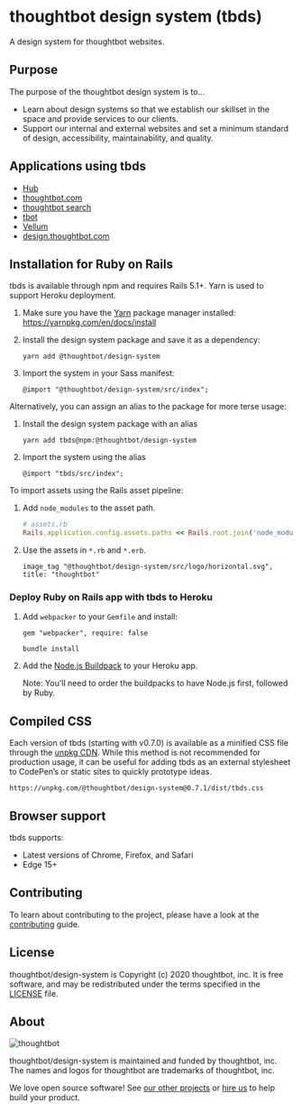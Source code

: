 # thoughtbot design system (tbds)

A design system for thoughtbot websites.

## Purpose

The purpose of the thoughtbot design system is to…

- Learn about design systems so that we establish our skillset in the space
  and provide services to our clients.
- Support our internal and external websites and set a minimum standard of
  design, accessibility, maintainability, and quality.

## Applications using tbds

- [Hub][hub]
- [thoughtbot.com][thoughtbot.com]
- [thoughtbot search][thoughtbot-search]
- [tbot][tbot]
- [Vellum][vellum]
- [design.thoughtbot.com][design.thoughtbot.com]

[hub]: https://hub.thoughtbot.com/
[thoughtbot.com]: https://thoughtbot.com/
[thoughtbot-search]: https://search.thoughtbot.com/
[tbot]: https://tbot.io/
[vellum]: https://vellum.thoughtbot.com/
[design.thoughtbot.com]: https://design.thoughtbot.com/

## Installation for Ruby on Rails

tbds is available through npm and requires Rails 5.1+. Yarn is used to support
Heroku deployment.

1. Make sure you have the [Yarn][yarn] package manager installed:
   https://yarnpkg.com/en/docs/install

1. Install the design system package and save it as a dependency:

    ```
    yarn add @thoughtbot/design-system
    ```

1. Import the system in your Sass manifest:

    ```
    @import "@thoughtbot/design-system/src/index";
    ```

[yarn]: https://yarnpkg.com/en/

Alternatively, you can assign an alias to the package for more terse usage:

1. Install the design system package with an alias

    ```
    yarn add tbds@npm:@thoughtbot/design-system
    ```

1. Import the system using the alias

    ```
    @import "tbds/src/index";
    ```

To import assets using the Rails asset pipeline:

1. Add `node_modules` to the asset path.

    ```ruby
    # assets.rb
    Rails.application.config.assets.paths << Rails.root.join('node_modules')
    ```

1. Use the assets in `*.rb` and `*.erb`.

    ```erb
    image_tag "@thoughtbot/design-system/src/logo/horizontal.svg", title: "thoughtbot"
    ```

### Deploy Ruby on Rails app with tbds to Heroku

1. Add `webpacker` to your `Gemfile` and install:

    ```
    gem "webpacker", require: false
    ```

    ```
    bundle install
    ```

1. Add the [Node.js Buildpack][nodejs-buildpack] to your Heroku app.

    Note: You'll need to order the buildpacks to have Node.js first, followed
    by Ruby.

[nodejs-buildpack]: https://elements.heroku.com/buildpacks/heroku/heroku-buildpack-nodejs

## Compiled CSS

Each version of tbds (starting with v0.7.0) is available as a minified CSS file
through the [unpkg CDN][unpkg]. While this method is not recommended for
production usage, it can be useful for adding tbds as an external stylesheet to
CodePen’s or static sites to quickly prototype ideas.

```
https://unpkg.com/@thoughtbot/design-system@0.7.1/dist/tbds.css
```

[unpkg]: https://unpkg.com/

## Browser support

tbds supports:

- Latest versions of Chrome, Firefox, and Safari
- Edge 15+

## Contributing

To learn about contributing to the project, please have a look at the [contributing] guide.

[contributing]: /CONTRIBUTING.md

## License

thoughtbot/design-system is Copyright (c) 2020 thoughtbot, inc.
It is free software, and may be redistributed
under the terms specified in the [LICENSE] file.

[LICENSE]: /LICENSE.md

## About

![thoughtbot](https://thoughtbot.com/brand_assets/93:44.svg)

thoughtbot/design-system is maintained and funded by thoughtbot, inc.
The names and logos for thoughtbot are trademarks of thoughtbot, inc.

We love open source software!
See [our other projects][community]
or [hire us][hire] to help build your product.

[community]: https://thoughtbot.com/community?utm_source=github
[hire]: https://thoughtbot.com/hire-us?utm_source=github
